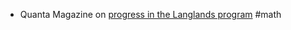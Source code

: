 - Quanta Magazine on [progress in the Langlands program](https://www.quantamagazine.org/monumental-proof-settles-geometric-langlands-conjecture-20240719/) #math